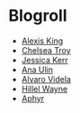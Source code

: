 # Blogroll
<ul>
  <li>
    <a href="https://lexi-lambda.github.io/">Alexis King</a>
  </li>
  <li>
    <a href="https://chelseatroy.com/">Chelsea Troy</a>
  </li>
  <li>
    <a href="https://jessitron.com/">Jessica Kerr</a>
  </li>
  <li>
    <a href="https://anaulin.org/blog/">Ana Ulin</a>
  </li>
  <li>
    <a href="https://alvaro-videla.com/">Alvaro Videla</a>
  </li>
  <li>
    <a href="https://www.hillelwayne.com/post/">Hillel Wayne</a>
  </li>
  <li>
    <a href="https://aphyr.com/posts">Aphyr</a>
  </li>
</ul>
